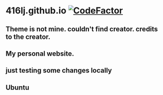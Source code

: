 # 416lj.github.io [![CodeFactor](https://www.codefactor.io/repository/github/416lj/416lj.github.io/badge)](https://www.codefactor.io/repository/github/416lj/416lj.github.io)
## Theme is not mine. couldn't find creator. credits to the creator. 
## My personal website.

## just testing some changes locally
## Ubuntu
